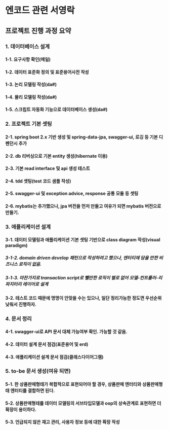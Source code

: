# 엔코드 관련 서영락

## 프로젝트 진행 과정 요약

### 1. 데이터베이스 설계
#### 1-1. 요구사항 확인(메일)
#### 1-2. 데이터 표준화 정의 및 표준용어사전 작성
#### 1-3. 논리 모델링 작성(da#)
#### 1-4. 물리 모델링 작성(da#)
#### 1-5. 스크립트 자동화 기능으로 데이터베이스 생성(da#)

### 2. 프로젝트 기본 셋팅
#### 2-1. spring boot 2.x 기반 생성 및 spring-data-jpa, swagger-ui, 로깅 등 기본 디펜던시 추가
#### 2-2. db 리버싱으로 기본 entity 생성(hibernate 이용)
#### 2-3. 기본 read interface 및 api 생성 테스트
#### 2-4. tdd 셋팅(test 코드 샘플 작성)
#### 2-5. swagger-ui 및 exception advice, response 공통 모듈 등 셋팅
#### 2-6. mybatis는 추가했으나, jpa 버전을 먼저 만들고 여유가 되면 mybatis 버전으로 만들기.

### 3. 애플리케이션 설계
#### 3-1. 데이터 모델링과 애플리케이션 기본 셋팅 기반으로 class diagram 작성(visual paradigm)
##### 3-1-2. domain driven develop 패턴으로 작성하려고 했으나, 엔터티에 담을 만한 비즈니스 로직이 없음. 
##### 3-1-3. 마찬가지로 transaction script로 뺄만한 로직이 별로 없어 모델-컨트롤러-리파지터리 레이어로 설계
#### 3-2. 테스트 코드 때문에 명명이 안맞을 수는 있으나, 일단 정리가능한 정도면 우선순위 낮춰서 진행하자.

### 4. 문서 정리
#### 4-1. swagger-ui로 API 문서 대체 가능여부 확인. 가능할 것 같음.
#### 4-2. 데이터 설계 문서 점검(표준용어 및 erd)
#### 4-3. 애플리케이션 설계 문서 점검(클래스다이어그램)

### 5. to-be 문서 생성(여유 되면)
#### 5-1. 한 상품판매형태가 복합적으로 표현되어야 할 경우, 상품판매 엔터티와 상품판매형태 엔터티를 결합하면 된다.
#### 5-2. 상품판매형테를 데이터 모델링의 서브타입모델과 oop의 상속관계로 표현하면 더 확장이 용이하다.
#### 5-3. 언급되지 않은 재고 관리, 사용자 정보 등에 대한 확장 작성
